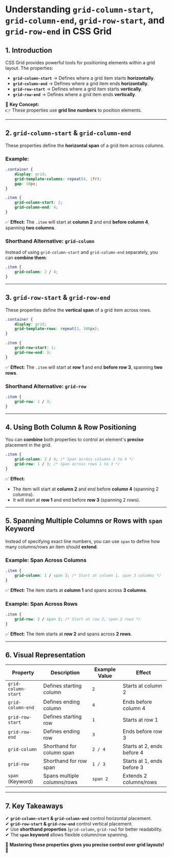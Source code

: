 # **Understanding `grid-column-start`, `grid-column-end`, `grid-row-start`, and `grid-row-end` in CSS Grid**  

## **1. Introduction**  

CSS Grid provides powerful tools for positioning elements within a grid layout. The properties:  

- **`grid-column-start`** → Defines where a grid item starts **horizontally**.  
- **`grid-column-end`** → Defines where a grid item ends **horizontally**.  
- **`grid-row-start`** → Defines where a grid item starts **vertically**.  
- **`grid-row-end`** → Defines where a grid item ends **vertically**.  

📌 **Key Concept:**  
👉 These properties use **grid line numbers** to position elements.  

---

## **2. `grid-column-start` & `grid-column-end`**  

These properties define the **horizontal span** of a grid item across columns.

### **Example:**  

```css
.container {
    display: grid;
    grid-template-columns: repeat(4, 1fr);
    gap: 10px;
}

.item {
    grid-column-start: 2;
    grid-column-end: 4;
}
```

✅ **Effect:** The `.item` will start at **column 2** and end **before column 4**, spanning **two columns**.  

### **Shorthand Alternative: `grid-column`**  

Instead of using `grid-column-start` and `grid-column-end` separately, you can **combine them**:  

```css
.item {
    grid-column: 2 / 4;
}
```

---

## **3. `grid-row-start` & `grid-row-end`**  

These properties define the **vertical span** of a grid item across rows.

```css
.container {
    display: grid;
    grid-template-rows: repeat(3, 100px);
}

.item {
    grid-row-start: 1;
    grid-row-end: 3;
}
```

✅ **Effect:** The `.item` will start at **row 1** and end **before row 3**, spanning **two rows**.

### **Shorthand Alternative: `grid-row`**  

```css
.item {
    grid-row: 1 / 3;
}
```

---

## **4. Using Both Column & Row Positioning**  

You can **combine** both properties to control an element's **precise** placement in the grid.

```css
.item {
    grid-column: 2 / 4; /* Span across columns 2 to 4 */
    grid-row: 1 / 3; /* Span across rows 1 to 3 */
}
```

✅ **Effect:**  

- The item will start at **column 2** and end before **column 4** (spanning 2 columns).  
- It will start at **row 1** and end before **row 3** (spanning 2 rows).  

---

## **5. Spanning Multiple Columns or Rows with `span` Keyword**  

Instead of specifying exact line numbers, you can use `span` to define how many columns/rows an item should **extend**.

### **Example: Span Across Columns**  

```css
.item {
    grid-column: 1 / span 3; /* Start at column 1, span 3 columns */
}
```

✅ **Effect:** The item starts at **column 1** and spans across **3 columns**.

### **Example: Span Across Rows**  

```css
.item {
    grid-row: 2 / span 2; /* Start at row 2, span 2 rows */
}
```

✅ **Effect:** The item starts at **row 2** and spans across **2 rows**.

---

## **6. Visual Representation**

| Property              | Description | Example Value | Effect |
|-----------------------|------------|--------------|--------|
| `grid-column-start`   | Defines starting column | `2` | Starts at column 2 |
| `grid-column-end`     | Defines ending column | `4` | Ends before column 4 |
| `grid-row-start`      | Defines starting row | `1` | Starts at row 1 |
| `grid-row-end`        | Defines ending row | `3` | Ends before row 3 |
| `grid-column`         | Shorthand for column span | `2 / 4` | Starts at 2, ends before 4 |
| `grid-row`           | Shorthand for row span | `1 / 3` | Starts at 1, ends before 3 |
| `span` (Keyword)      | Spans multiple columns/rows | `span 2` | Extends 2 columns/rows |

---

## **7. Key Takeaways**

✔ **`grid-column-start` & `grid-column-end`** control horizontal placement.  
✔ **`grid-row-start` & `grid-row-end`** control vertical placement.  
✔ Use **shorthand properties** (`grid-column`, `grid-row`) for better readability.  
✔ The **`span` keyword** allows flexible column/row spanning.  

🚀 **Mastering these properties gives you precise control over grid layouts!** 🎯
